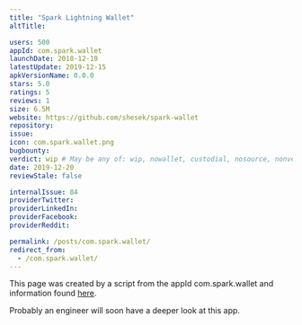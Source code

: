 ```yaml
---
title: "Spark Lightning Wallet"
altTitle: 

users: 500
appId: com.spark.wallet
launchDate: 2018-12-10
latestUpdate: 2019-12-15
apkVersionName: 0.0.0
stars: 5.0
ratings: 5
reviews: 1
size: 6.5M
website: https://github.com/shesek/spark-wallet
repository: 
issue: 
icon: com.spark.wallet.png
bugbounty: 
verdict: wip # May be any of: wip, nowallet, custodial, nosource, nonverifiable, verifiable, bounty
date: 2019-12-20
reviewStale: false

internalIssue: 84
providerTwitter: 
providerLinkedIn: 
providerFacebook: 
providerReddit: 

permalink: /posts/com.spark.wallet/
redirect_from:
  - /com.spark.wallet/
---
```



This page was created by a script from the appId com.spark.wallet and information found
[here](https://play.google.com/store/apps/details?id=com.spark.wallet).

Probably an engineer will soon have a deeper look at this app.
